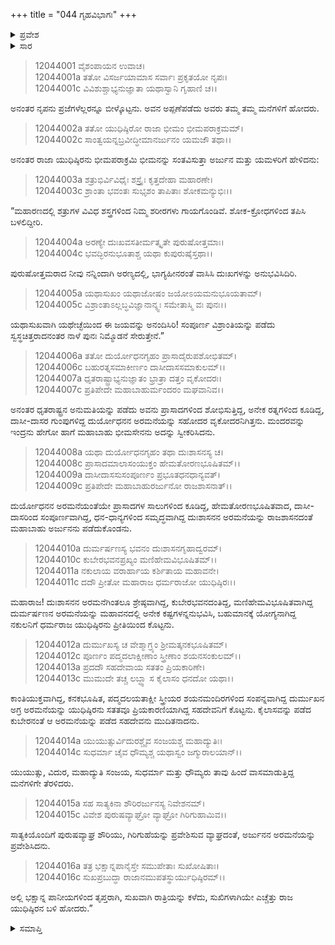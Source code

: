+++
title = "044 ಗೃಹವಿಭಾಗಃ"
+++

<details><summary>ಪ್ರವೇಶ</summary>


।।   ಓಂ ಓಂ ನಮೋ ನಾರಾಯಣಾಯ।।   ಶ್ರೀ ವೇದವ್ಯಾಸಾಯ ನಮಃ ।।

ಶ್ರೀ ಕೃಷ್ಣದ್ವೈಪಾಯನ ವೇದವ್ಯಾಸ ವಿರಚಿತ  

**ಶ್ರೀ ಮಹಾಭಾರತ**

**ಶಾಂತಿ ಪರ್ವ**

**ರಾಜಧರ್ಮ ಪರ್ವ**

**ಅಧ್ಯಾಯ 44**

</details>

<details><summary>ಸಾರ</summary>

ಗೃಹವಿಭಾಗ (1-16).

</details>


> 12044001 ವೈಶಂಪಾಯನ ಉವಾಚ।  
12044001a ತತೋ ವಿಸರ್ಜಯಾಮಾಸ ಸರ್ವಾಃ ಪ್ರಕೃತಯೋ ನೃಪಃ।  
12044001c ವಿವಿಶುಶ್ಚಾಭ್ಯನುಜ್ಞಾತಾ ಯಥಾಸ್ವಾನಿ ಗೃಹಾಣಿ ಚ।।

ಅನಂತರ ನೃಪನು ಪ್ರಜೆಗಳೆಲ್ಲರನ್ನೂ ಬೀಳ್ಕೊಟ್ಟನು. ಅವನ ಅಪ್ಪಣೆಪಡೆದು ಅವರು ತಮ್ಮ ತಮ್ಮ ಮನೆಗಳಿಗೆ ಹೋದರು.

> 12044002a ತತೋ ಯುಧಿಷ್ಠಿರೋ ರಾಜಾ ಭೀಮಂ ಭೀಮಪರಾಕ್ರಮಮ್।  
12044002c ಸಾಂತ್ವಯನ್ನಬ್ರವೀದ್ಧೀಮಾನರ್ಜುನಂ ಯಮಜೌ ತಥಾ।।

ಅನಂತರ ರಾಜಾ ಯುಧಿಷ್ಠಿರನು ಭೀಮಪರಾಕ್ರಮಿ ಭೀಮನನ್ನು ಸಂತವಿಸುತ್ತಾ ಅರ್ಜುನ ಮತ್ತು ಯಮಳರಿಗೆ ಹೇಳಿದನು:

> 12044003a ಶತ್ರುಭಿರ್ವಿವಿಧೈಃ ಶಸ್ತ್ರೈಃ ಕೃತ್ತದೇಹಾ ಮಹಾರಣೇ।  
12044003c ಶ್ರಾಂತಾ ಭವಂತಃ ಸುಭೃಶಂ ತಾಪಿತಾಃ ಶೋಕಮನ್ಯುಭಿಃ।।

“ಮಹಾರಣದಲ್ಲಿ ಶತ್ರುಗಳ ವಿವಿಧ ಶಸ್ತ್ರಗಳಿಂದ ನಿಮ್ಮ ಶರೀರಗಳು ಗಾಯಗೊಂಡಿವೆ. ಶೋಕ-ಕ್ರೋಧಗಳಿಂದ ತಪಿಸಿ ಬಳಲಿದ್ದೀರಿ.

> 12044004a ಅರಣ್ಯೇ ದುಃಖವಸತೀರ್ಮತ್ಕೃತೇ ಪುರುಷೋತ್ತಮಾಃ।  
12044004c ಭವದ್ಭಿರನುಭೂತಾಶ್ಚ ಯಥಾ ಕುಪುರುಷೈಸ್ತಥಾ।।

ಪುರುಷೋತ್ತಮರಾದ ನೀವು ನನ್ನಿಂದಾಗಿ ಅರಣ್ಯದಲ್ಲಿ, ಭಾಗ್ಯಹೀನರಂತೆ ವಾಸಿಸಿ ದುಃಖಗಳನ್ನು ಅನುಭವಿಸಿದಿರಿ.

> 12044005a ಯಥಾಸುಖಂ ಯಥಾಜೋಷಂ ಜಯೋಽಯಮನುಭೂಯತಾಮ್।  
12044005c ವಿಶ್ರಾಂತಾಽಲ್ಲಬ್ಧವಿಜ್ಞಾನಾನ್ಶ್ವಃ ಸಮೇತಾಸ್ಮಿ ವಃ ಪುನಃ।।

ಯಥಾಸುಖವಾಗಿ ಯಥೇಚ್ಛೆಯಿಂದ ಈ ಜಯವನ್ನು ಅನಂದಿಸಿರಿ! ಸಂಪೂರ್ಣ ವಿಶ್ರಾಂತಿಯನ್ನು ಪಡೆದು ಸ್ವಸ್ಥಚಿತ್ತರಾದನಂತರ ನಾಳೆ ಪುನಃ ನಿಮ್ಮೊಡನೆ ಸೇರುತ್ತೇನೆ.”

> 12044006a ತತೋ ದುರ್ಯೋಧನಗೃಹಂ ಪ್ರಾಸಾದೈರುಪಶೋಭಿತಮ್।  
12044006c ಬಹುರತ್ನಸಮಾಕೀರ್ಣಂ ದಾಸೀದಾಸಸಮಾಕುಲಮ್।।  
12044007a ಧೃತರಾಷ್ಟ್ರಾಭ್ಯನುಜ್ಞಾತಂ ಭ್ರಾತ್ರಾ ದತ್ತಂ ವೃಕೋದರಃ।  
12044007c ಪ್ರತಿಪೇದೇ ಮಹಾಬಾಹುರ್ಮಂದರಂ ಮಘವಾನಿವ।।

ಅನಂತರ ಧೃತರಾಷ್ಟ್ರನ ಅನುಮತಿಯನ್ನು ಪಡೆದು ಅವನು ಪ್ರಾಸಾದಗಳಿಂದ ಶೋಭಿಸುತ್ತಿದ್ದ, ಅನೇಕ ರತ್ನಗಳಿಂದ ಕೂಡಿದ್ದ, ದಾಸೀ-ದಾಸರ ಗುಂಪುಗಳಿದ್ದ ದುರ್ಯೋಧನನ ಅರಮನೆಯನ್ನು ಸಹೋದರ ವೃಕೋದರನಿಗಿತ್ತನು. ಮಂದರವನ್ನು ಇಂದ್ರನು ಹೇಗೋ ಹಾಗೆ ಮಹಾಬಾಹು ಭೀಮಸೇನನು ಅದನ್ನು ಸ್ವೀಕರಿಸಿದನು.

> 12044008a ಯಥಾ ದುರ್ಯೋಧನಗೃಹಂ ತಥಾ ದುಃಶಾಸನಸ್ಯ ಚ।  
12044008c ಪ್ರಾಸಾದಮಾಲಾಸಂಯುಕ್ತಂ ಹೇಮತೋರಣಭೂಷಿತಮ್।।  
12044009a ದಾಸೀದಾಸಸುಸಂಪೂರ್ಣಂ ಪ್ರಭೂತಧನಧಾನ್ಯವತ್।  
12044009c ಪ್ರತಿಪೇದೇ ಮಹಾಬಾಹುರರ್ಜುನೋ ರಾಜಶಾಸನಾತ್।।

ದುರ್ಯೋಧನನ ಅರಮನೆಯಂತೆಯೇ ಪ್ರಾಸಾದಗಳ ಸಾಲುಗಳಿಂದ ಕೂಡಿದ್ದ, ಹೇಮತೋರಣಭೂಷಿತವಾದ, ದಾಸೀ-ದಾಸರಿಂದ ಸಂಪೂರ್ಣವಾಗಿದ್ದ, ಧನ-ಧಾನ್ಯಗಳಿಂದ ಸಮೃದ್ಧವಾಗಿದ್ದ ದುಃಶಾಸನನ ಅರಮನೆಯನ್ನು ರಾಜಶಾಸನದಂತೆ ಮಹಾಬಾಹು ಅರ್ಜುನನು ಪಡೆದುಕೊಂಡನು.

> 12044010a ದುರ್ಮರ್ಷಣಸ್ಯ ಭವನಂ ದುಃಶಾಸನಗೃಹಾದ್ವರಮ್।  
12044010c ಕುಬೇರಭವನಪ್ರಖ್ಯಂ ಮಣಿಹೇಮವಿಭೂಷಿತಮ್।।  
12044011a ನಕುಲಾಯ ವರಾರ್ಹಾಯ ಕರ್ಶಿತಾಯ ಮಹಾವನೇ।  
12044011c ದದೌ ಪ್ರೀತೋ ಮಹಾರಾಜ ಧರ್ಮರಾಜೋ ಯುಧಿಷ್ಠಿರಃ।।

ಮಹಾರಾಜ! ದುಃಶಾಸನನ ಅರಮನೆಗಿಂತಲೂ ಶ್ರೇಷ್ಠವಾಗಿದ್ದ, ಕುಬೇರಭವನದಂತಿದ್ದ, ಮಣಿಹೇಮವಿಭೂಷಿತವಾಗಿದ್ದ ದುರ್ಮರ್ಷಣನ ಅರಮನೆಯನ್ನು ಮಹಾವನದಲ್ಲಿ ಅನೇಕ ಕಷ್ಟಗಳನ್ನನುಭವಿಸಿ, ಬಹುಮಾನಕ್ಕೆ ಯೋಗ್ಯನಾಗಿದ್ದ ನಕುಲನಿಗೆ ಧರ್ಮರಾಜ ಯುಧಿಷ್ಠಿರನು ಪ್ರೀತಿಯಿಂದ ಕೊಟ್ಟನು.

> 12044012a ದುರ್ಮುಖಸ್ಯ ಚ ವೇಶ್ಮಾಗ್ರ್ಯಂ ಶ್ರೀಮತ್ಕನಕಭೂಷಿತಮ್।  
12044012c ಪೂರ್ಣಂ ಪದ್ಮದಲಾಕ್ಷೀಣಾಂ ಸ್ತ್ರೀಣಾಂ ಶಯನಸಂಕುಲಮ್।।  
12044013a ಪ್ರದದೌ ಸಹದೇವಾಯ ಸತತಂ ಪ್ರಿಯಕಾರಿಣೇ।  
12044013c ಮುಮುದೇ ತಚ್ಚ ಲಬ್ಧ್ವಾ ಸ ಕೈಲಾಸಂ ಧನದೋ ಯಥಾ।।

ಕಾಂತಿಯುಕ್ತವಾಗಿದ್ದ, ಕನಕಭೂಷಿತ, ಪದ್ಮದಲಯತಾಕ್ಷೀ ಸ್ತ್ರೀಯರ ಶಯನಮಂದಿರಗಳಿಂದ ಸಂಪನ್ನವಾಗಿದ್ದ ದುರ್ಮುಖನ ಅಗ್ರ ಅರಮನೆಯನ್ನು ಯುಧಿಷ್ಠಿರನು ಸತತವೂ ಪ್ರಿಯಕಾರಣಿಯಾಗಿದ್ದ ಸಹದೇವನಿಗೆ ಕೊಟ್ಟನು. ಕೈಲಾಸವನ್ನು ಪಡೆದ ಕುಬೇರನಂತೆ ಆ ಅರಮನೆಯನ್ನು ಪಡೆದ ಸಹದೇವನು ಮುದಿತನಾದನು.

> 12044014a ಯುಯುತ್ಸುರ್ವಿದುರಶ್ಚೈವ ಸಂಜಯಶ್ಚ ಮಹಾದ್ಯುತಿಃ।  
12044014c ಸುಧರ್ಮಾ ಚೈವ ಧೌಮ್ಯಶ್ಚ ಯಥಾಸ್ವಂ ಜಗ್ಮುರಾಲಯಾನ್।।

ಯುಯುತ್ಸು, ವಿದುರ, ಮಹಾದ್ಯುತಿ ಸಂಜಯ, ಸುಧರ್ಮಾ ಮತ್ತು ಧೌಮ್ಯರು ತಾವು ಹಿಂದೆ ವಾಸಮಾಡುತ್ತಿದ್ದ ಮನೆಗಳಿಗೇ ತೆರಳಿದರು.

> 12044015a ಸಹ ಸಾತ್ಯಕಿನಾ ಶೌರಿರರ್ಜುನಸ್ಯ ನಿವೇಶನಮ್।  
12044015c ವಿವೇಶ ಪುರುಷವ್ಯಾಘ್ರೋ ವ್ಯಾಘ್ರೋ ಗಿರಿಗುಹಾಮಿವ।।

ಸಾತ್ಯಕಿಯೊಂದಿಗೆ ಪುರುಷವ್ಯಾಘ್ರ ಶೌರಿಯು, ಗಿರಿಗುಹೆಯನ್ನು ಪ್ರವೇಶಿಸುವ ವ್ಯಾಘ್ರದಂತೆ, ಅರ್ಜುನನ ಅರಮನೆಯನ್ನು ಪ್ರವೇಶಿಸಿದನು.

> 12044016a ತತ್ರ ಭಕ್ಷಾನ್ನಪಾನೈಸ್ತೇ ಸಮುಪೇತಾಃ ಸುಖೋಷಿತಾಃ।  
12044016c ಸುಖಪ್ರಬುದ್ಧಾ ರಾಜಾನಮುಪತಸ್ಥುರ್ಯುಧಿಷ್ಠಿರಮ್।।

ಅಲ್ಲಿ ಭಕ್ಷಾನ್ನ ಪಾನೀಯಗಳಿಂದ ತೃಪ್ತರಾಗಿ, ಸುಖವಾಗಿ ರಾತ್ರಿಯನ್ನು ಕಳೆದು, ಸುಖಿಗಳಾಗಿಯೇ ಎಚ್ಚೆತ್ತು ರಾಜ ಯುಧಿಷ್ಠಿರನ ಬಳಿ ಹೋದರು.”



<details><summary>ಸಮಾಪ್ತಿ</summary>

ಇತಿ ಶ್ರೀ ಮಹಾಭಾರತೇ ಶಾಂತಿಪರ್ವಣಿ ರಾಜಧರ್ಮಪರ್ವಣಿ ಗೃಹವಿಭಾಗೇ ಚತುಶ್ಚತ್ವಾರಿಂಶೋಽಧ್ಯಾಯಃ।।  
ಇದು ಶ್ರೀ ಮಹಾಭಾರತ ಶಾಂತಿಪರ್ವದ ರಾಜಧರ್ಮಪರ್ವದಲ್ಲಿ ಗೃಹವಿಭಾಗ ಎನ್ನುವ ನಲ್ವತ್ನಾಲ್ಕನೇ ಅಧ್ಯಾಯವು.

</details>
